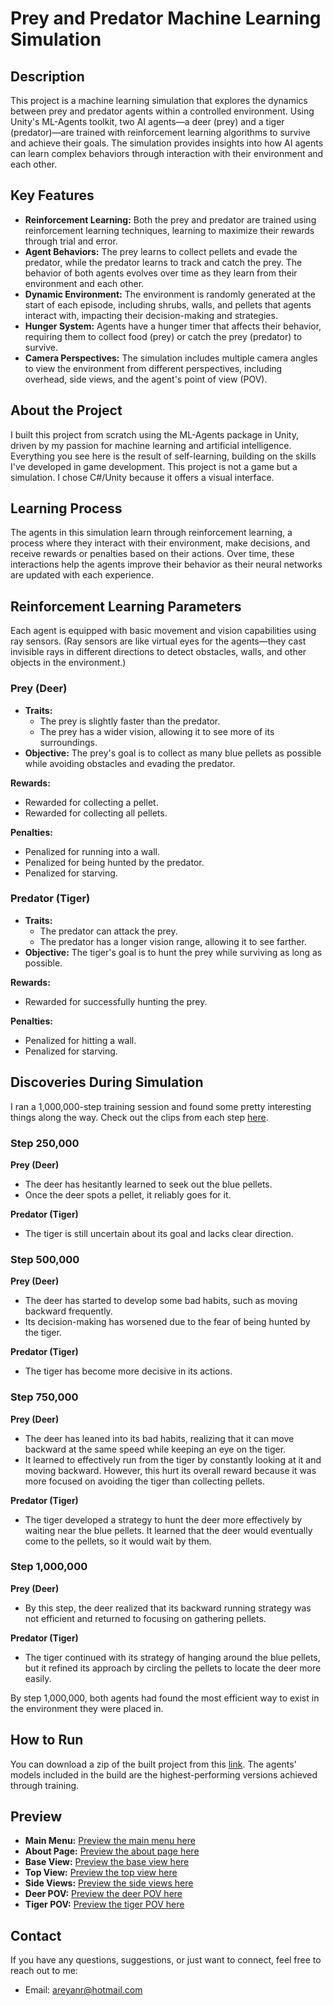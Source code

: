 # Prey and Predator Machine Learning Simulation 

## Description
This project is a machine learning simulation that explores the dynamics between prey and predator agents within a controlled environment. Using Unity's ML-Agents toolkit, two AI agents—a deer (prey) and a tiger (predator)—are trained with reinforcement learning algorithms to survive and achieve their goals. The simulation provides insights into how AI agents can learn complex behaviors through interaction with their environment and each other.

## Key Features
- **Reinforcement Learning:** Both the prey and predator are trained using reinforcement learning techniques, learning to maximize their rewards through trial and error.
- **Agent Behaviors:** The prey learns to collect pellets and evade the predator, while the predator learns to track and catch the prey. The behavior of both agents evolves over time as they learn from their environment and each other.
- **Dynamic Environment:** The environment is randomly generated at the start of each episode, including shrubs, walls, and pellets that agents interact with, impacting their decision-making and strategies.
- **Hunger System:** Agents have a hunger timer that affects their behavior, requiring them to collect food (prey) or catch the prey (predator) to survive.
- **Camera Perspectives:** The simulation includes multiple camera angles to view the environment from different perspectives, including overhead, side views, and the agent's point of view (POV).

## About the Project
I built this project from scratch using the ML-Agents package in Unity, driven by my passion for machine learning and artificial intelligence. Everything you see here is the result of self-learning, building on the skills I've developed in game development. This project is not a game but a simulation. I chose C#/Unity because it offers a visual interface.

## Learning Process
The agents in this simulation learn through reinforcement learning, a process where they interact with their environment, make decisions, and receive rewards or penalties based on their actions. Over time, these interactions help the agents improve their behavior as their neural networks are updated with each experience.

## Reinforcement Learning Parameters
Each agent is equipped with basic movement and vision capabilities using ray sensors. 
(Ray sensors are like virtual eyes for the agents—they cast invisible rays in different directions to detect obstacles, walls, and other objects in the environment.)

### **Prey (Deer)**
- **Traits:** 
  - The prey is slightly faster than the predator.
  - The prey has a wider vision, allowing it to see more of its surroundings.
- **Objective:** The prey's goal is to collect as many blue pellets as possible while avoiding obstacles and evading the predator.

**Rewards:**
- Rewarded for collecting a pellet.
- Rewarded for collecting all pellets.

**Penalties:**
- Penalized for running into a wall.
- Penalized for being hunted by the predator.
- Penalized for starving.

### **Predator (Tiger)**
- **Traits:** 
  - The predator can attack the prey.
  - The predator has a longer vision range, allowing it to see farther.
- **Objective:** The tiger's goal is to hunt the prey while surviving as long as possible.

**Rewards:**
- Rewarded for successfully hunting the prey.

**Penalties:**
- Penalized for hitting a wall.
- Penalized for starving.

## Discoveries During Simulation
I ran a 1,000,000-step training session and found some pretty interesting things along the way. Check out the clips from each step [here](https://drive.google.com/file/d/1tRmuYEN2a70zLzCFZwxRI4D_R0hqJYjp/view?usp=drive_link).

### Step 250,000
**Prey (Deer)**
- The deer has hesitantly learned to seek out the blue pellets.
- Once the deer spots a pellet, it reliably goes for it.

**Predator (Tiger)**
- The tiger is still uncertain about its goal and lacks clear direction.

### Step 500,000
**Prey (Deer)**
- The deer has started to develop some bad habits, such as moving backward frequently.
- Its decision-making has worsened due to the fear of being hunted by the tiger.

**Predator (Tiger)**
- The tiger has become more decisive in its actions.

### Step 750,000
**Prey (Deer)**
- The deer has leaned into its bad habits, realizing that it can move backward at the same speed while keeping an eye on the tiger.
- It learned to effectively run from the tiger by constantly looking at it and moving backward. However, this hurt its overall reward because it was more focused on avoiding the tiger than collecting pellets.

**Predator (Tiger)**
- The tiger developed a strategy to hunt the deer more effectively by waiting near the blue pellets. It learned that the deer would eventually come to the pellets, so it would wait by them.

### Step 1,000,000
**Prey (Deer)**
- By this step, the deer realized that its backward running strategy was not efficient and returned to focusing on gathering pellets.

**Predator (Tiger)**
- The tiger continued with its strategy of hanging around the blue pellets, but it refined its approach by circling the pellets to locate the deer more easily.

By step 1,000,000, both agents had found the most efficient way to exist in the environment they were placed in.

## How to Run
You can download a zip of the built project from this [link](https://drive.google.com/file/d/1AWtH4ZbsOXxY0pNy-b7MkI9A6Ywi9g-Z/view?usp=drive_link). The agents' models included in the build are the highest-performing versions achieved through training.

## Preview
- **Main Menu:** [Preview the main menu here](https://drive.google.com/file/d/12yy0RJUTBPrJ8OTTE6zPkudSpFd4AFgA/view?usp=drive_link)
- **About Page:** [Preview the about page here](https://drive.google.com/file/d/1_JXXQx3bYDSpO4pDlHipU8RrZVquqkWV/view?usp=drive_link)
- **Base View:** [Preview the base view here](https://drive.google.com/file/d/13475O9wNb2QPYwTgE_eL2XMQ0mOaV3Xs/view?usp=drive_link)
- **Top View:** [Preview the top view here](https://drive.google.com/file/d/1HGyA8Yp7nCGbMQNc-Wu3w-ldL-dY7Nq5/view?usp=drive_link)
- **Side Views:** [Preview the side views here](https://drive.google.com/file/d/1TLkO2S5Pa7PYSFDkGBDpDrd49HNCXC05/view?usp=drive_link)
- **Deer POV:** [Preview the deer POV here](https://drive.google.com/file/d/1DFN7DGO10PjgeWTA9g_RXcKBPu9UKkra/view?usp=drive_link)
- **Tiger POV:** [Preview the tiger POV here](https://drive.google.com/file/d/13475O9wNb2QPYwTgE_eL2XMQ0mOaV3Xs/view?usp=drive_link)


## Contact
If you have any questions, suggestions, or just want to connect, feel free to reach out to me:

- Email: areyanr@hotmail.com
